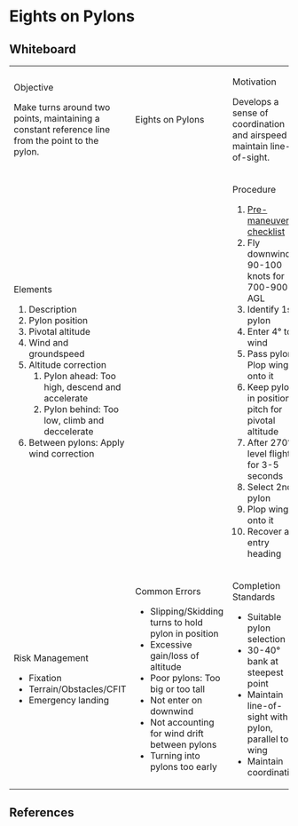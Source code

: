 # Eights on Pylons

## Whiteboard

<table className="maneuver-wb">

<tr>

<td className="wb-col-1">

<label>Objective</label>

Make turns around two points, maintaining a constant reference line from the point to the pylon.

</td>

<td className="wb-col-2 maneuver-title">

<label className="maneuver-label">Eights on Pylons</label>
            
</td>

<td className="wb-col-3">

<label>Motivation</label>

Develops a sense of coordination and airspeed to maintain line-of-sight.

</td>

</tr>

<tr>

<td className="wb-col-1">

<label>Elements</label>

1. Description
2. Pylon position
3. Pivotal altitude
4. Wind and groundspeed
5. Altitude correction
   1. Pylon ahead: Too high, descend and accelerate
   2. Pylon behind: Too low, climb and deccelerate
6. Between pylons: Apply wind correction    

</td>

<td className="wb-col-2">

</td>

<td className="wb-col-3">

<label>Procedure</label>

1. [Pre-maneuver checklist](/docs/lesson-plans/maneuvers/pre-maneuver-checklist)
2. Fly downwind, 90-100 knots for 700-900' AGL
3. Identify 1st pylon
4. Enter 4&deg; to wind
5. Pass pylon, Plop wing onto it
6. Keep pylon in position, pitch for pivotal altitude
7. After 270&deg;, level flight for 3-5 seconds
8. Select 2nd pylon
9. Plop wing onto it
10. Recover at entry heading

</td>

</tr>

<tr>

<td className="wb-col-1">

<label>Risk Management</label>

- Fixation
- Terrain/Obstacles/CFIT
- Emergency landing

</td>

<td className="wb-col-2">

<label>Common Errors</label>

- Slipping/Skidding turns to hold pylon in position
- Excessive gain/loss of altitude
- Poor pylons: Too big or too tall
- Not enter on downwind
- Not accounting for wind drift between pylons
- Turning into pylons too early

</td>

<td className="wb-col-3">

<label>Completion Standards</label>

- Suitable pylon selection
- 30-40&deg; bank at steepest point
- Maintain line-of-sight with pylon, parallel to wing
- Maintain coordination

</td>

</tr>

</table>

## References
